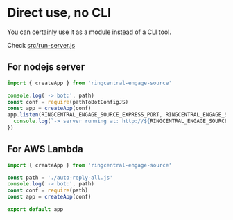 # Direct use, no CLI

You can certainly use it as a module instead of a CLI tool.

Check [src/run-server.js](../src/run-server.js)

## For nodejs server

```js
import { createApp } from 'ringcentral-engage-source'

console.log('-> bot:', path)
const conf = require(pathToBotConfigJS)
const app = createApp(conf)
app.listen(RINGCENTRAL_ENGAGE_SOURCE_EXPRESS_PORT, RINGCENTRAL_ENGAGE_SOURCE_EXPRESS_HOST, () => {
  console.log(`-> server running at: http://${RINGCENTRAL_ENGAGE_SOURCE_EXPRESS_HOST}:${RINGCENTRAL_ENGAGE_SOURCE_EXPRESS_PORT}`)
})
```

## For AWS Lambda

```js
import { createApp } from 'ringcentral-engage-source'

const path = './auto-reply-all.js'
console.log('-> bot:', path)
const conf = require(path)
const app = createApp(conf)

export default app

```
